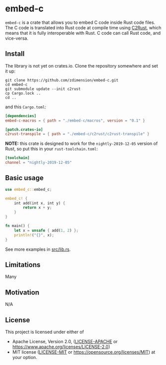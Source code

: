 # embed-c

`embed-c` is a crate that allows you to embed C code inside Rust code files. The C code is
translated into Rust code at compile time using [C2Rust](https://github.com/immunant/c2rust),
which means that it is fully interoperable with Rust. C code can call Rust code, and vice-versa.

## Install
The library is not yet on crates.io. Clone the repository somewhere and set it up:
```shell
git clone https://github.com/zdimension/embed-c.git
cd embed-c
git submodule update --init c2rust
cp Cargo.lock ..
cd ..
```
and this `Cargo.toml`:
```toml
[dependencies]
embed-c-macros = { path = "./embed-c/macros", version = "0.1" }

[patch.crates-io]
c2rust-transpile = { path = "./embed-c/c2rust/c2rust-transpile" }
```



**NOTE:** this crate is designed to work for the `nightly-2019-12-05` version of Rust, so put this in your `rust-toolchain.toml`:
```toml
[toolchain]
channel = "nightly-2019-12-05"
```

## Basic usage
```rust
use embed_c::embed_c;

embed_c! {
    int add(int x, int y) {
        return x + y;
    }
}

fn main() {
    let x = unsafe { add(1, 2) };
    println!("{}", x);
}
```

See more examples in [src/lib.rs](src/lib.rs).

## Limitations
Many

## Motivation
N/A

## License
This project is licensed under either of
* Apache License, Version 2.0, ([LICENSE-APACHE](LICENSE-APACHE) or
  https://www.apache.org/licenses/LICENSE-2.0)
* MIT license ([LICENSE-MIT](LICENSE-MIT) or
  https://opensource.org/licenses/MIT)
  at your option.